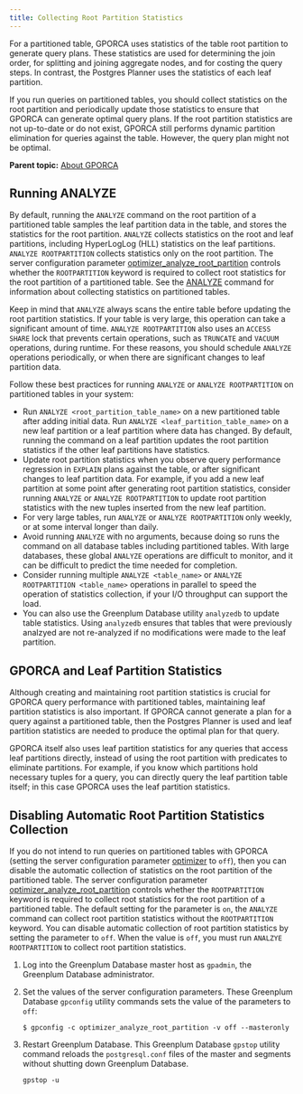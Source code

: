```yaml
---
title: Collecting Root Partition Statistics 
---
```


For a partitioned table, GPORCA uses statistics of the table root partition to generate query plans. These statistics are used for determining the join order, for splitting and joining aggregate nodes, and for costing the query steps. In contrast, the Postgres Planner uses the statistics of each leaf partition.

If you run queries on partitioned tables, you should collect statistics on the root partition and periodically update those statistics to ensure that GPORCA can generate optimal query plans. If the root partition statistics are not up-to-date or do not exist, GPORCA still performs dynamic partition elimination for queries against the table. However, the query plan might not be optimal.

**Parent topic:** [About GPORCA](../../query/topics/query-piv-optimizer.html)

## <a id="topic_w1y_srn_wbb"></a>Running ANALYZE 

By default, running the `ANALYZE` command on the root partition of a partitioned table samples the leaf partition data in the table, and stores the statistics for the root partition. `ANALYZE` collects statistics on the root and leaf partitions, including HyperLogLog \(HLL\) statistics on the leaf partitions. `ANALYZE ROOTPARTITION` collects statistics only on the root partition. The server configuration parameter [optimizer\_analyze\_root\_partition](../../../ref_guide/config_params/guc-list.html) controls whether the `ROOTPARTITION` keyword is required to collect root statistics for the root partition of a partitioned table. See the [ANALYZE](../../../ref_guide/sql_commands/ANALYZE.html) command for information about collecting statistics on partitioned tables.

Keep in mind that `ANALYZE` always scans the entire table before updating the root partition statistics. If your table is very large, this operation can take a significant amount of time. `ANALYZE ROOTPARTITION` also uses an `ACCESS SHARE` lock that prevents certain operations, such as `TRUNCATE` and `VACUUM` operations, during runtime. For these reasons, you should schedule `ANALYZE` operations periodically, or when there are significant changes to leaf partition data.

Follow these best practices for running `ANALYZE` or `ANALYZE ROOTPARTITION` on partitioned tables in your system:

-   Run `ANALYZE <root_partition_table_name>` on a new partitioned table after adding initial data. Run `ANALYZE <leaf_partition_table_name>` on a new leaf partition or a leaf partition where data has changed. By default, running the command on a leaf partition updates the root partition statistics if the other leaf partitions have statistics.
-   Update root partition statistics when you observe query performance regression in `EXPLAIN` plans against the table, or after significant changes to leaf partition data. For example, if you add a new leaf partition at some point after generating root partition statistics, consider running `ANALYZE` or `ANALYZE ROOTPARTITION` to update root partition statistics with the new tuples inserted from the new leaf partition.
-   For very large tables, run `ANALYZE` or `ANALYZE ROOTPARTITION` only weekly, or at some interval longer than daily.
-   Avoid running `ANALYZE` with no arguments, because doing so runs the command on all database tables including partitioned tables. With large databases, these global `ANALYZE` operations are difficult to monitor, and it can be difficult to predict the time needed for completion.
-   Consider running multiple `ANALYZE <table_name>` or `ANALYZE ROOTPARTITION <table_name>` operations in parallel to speed the operation of statistics collection, if your I/O throughput can support the load.
-   You can also use the Greenplum Database utility `analyzedb` to update table statistics. Using `analyzedb` ensures that tables that were previously analzyed are not re-analyzed if no modifications were made to the leaf partition.

## <a id="topic_h2x_hks_wbb"></a>GPORCA and Leaf Partition Statistics 

Although creating and maintaining root partition statistics is crucial for GPORCA query performance with partitioned tables, maintaining leaf partition statistics is also important. If GPORCA cannot generate a plan for a query against a partitioned table, then the Postgres Planner is used and leaf partition statistics are needed to produce the optimal plan for that query.

GPORCA itself also uses leaf partition statistics for any queries that access leaf partitions directly, instead of using the root partition with predicates to eliminate partitions. For example, if you know which partitions hold necessary tuples for a query, you can directly query the leaf partition table itself; in this case GPORCA uses the leaf partition statistics.

## <a id="topic_r5d_hv1_kr"></a>Disabling Automatic Root Partition Statistics Collection 

If you do not intend to run queries on partitioned tables with GPORCA \(setting the server configuration parameter [optimizer](../../../ref_guide/config_params/guc-list.html) to `off`\), then you can disable the automatic collection of statistics on the root partition of the partitioned table. The server configuration parameter [optimizer\_analyze\_root\_partition](../../../ref_guide/config_params/guc-list.html) controls whether the `ROOTPARTITION` keyword is required to collect root statistics for the root partition of a partitioned table. The default setting for the parameter is `on`, the `ANALYZE` command can collect root partition statistics without the `ROOTPARTITION` keyword. You can disable automatic collection of root partition statistics by setting the parameter to `off`. When the value is `off`, you must run `ANALZYE ROOTPARTITION` to collect root partition statistics.

1.  Log into the Greenplum Database master host as `gpadmin`, the Greenplum Database administrator.
2.  Set the values of the server configuration parameters. These Greenplum Database `gpconfig` utility commands sets the value of the parameters to `off`:

    ```
    $ gpconfig -c optimizer_analyze_root_partition -v off --masteronly
    ```

3.  Restart Greenplum Database. This Greenplum Database `gpstop` utility command reloads the `postgresql.conf` files of the master and segments without shutting down Greenplum Database.

    ```
    gpstop -u
    ```


